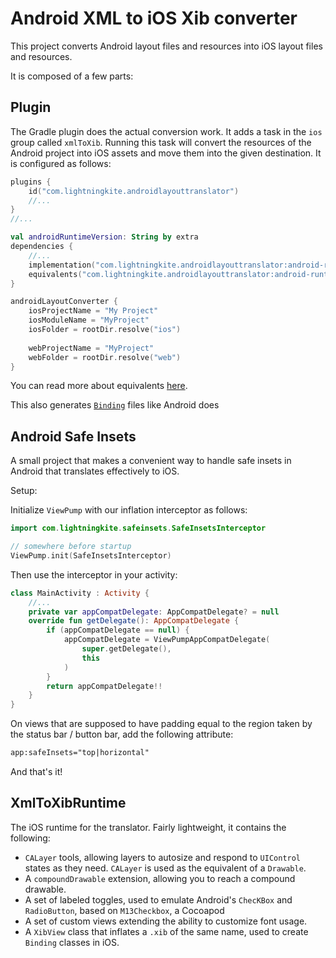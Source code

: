 # Android XML to iOS Xib converter

This project converts Android layout files and resources into iOS layout files and resources.

It is composed of a few parts:

## Plugin

The Gradle plugin does the actual conversion work.  It adds a task in the `ios` group called `xmlToXib`.  Running this task will convert the resources of the Android project into iOS assets and move them into the given destination.  It is configured as follows:

```kotlin
plugins {
    id("com.lightningkite.androidlayouttranslator")
    //...
}
//...

val androidRuntimeVersion: String by extra
dependencies {
    //...
    implementation("com.lightningkite.androidlayouttranslator:android-runtime:${androidRuntimeVersion}")
    equivalents("com.lightningkite.androidlayouttranslator:android-runtime:$androidRuntimeVersion:equivalents")
}

androidLayoutConverter {
    iosProjectName = "My Project"
    iosModuleName = "MyProject"
    iosFolder = rootDir.resolve("ios")
    
    webProjectName = "MyProject"
    webFolder = rootDir.resolve("web")
}
```

You can read more about equivalents [here](equivalents.md).

This also generates [`Binding`]() files like Android does

## Android Safe Insets

A small project that makes a convenient way to handle safe insets in Android that translates effectively to iOS.

Setup:

Initialize `ViewPump` with our inflation interceptor as follows:

```kotlin
import com.lightningkite.safeinsets.SafeInsetsInterceptor

// somewhere before startup
ViewPump.init(SafeInsetsInterceptor)
```

Then use the interceptor in your activity:

```kotlin
class MainActivity : Activity {
    //...
    private var appCompatDelegate: AppCompatDelegate? = null
    override fun getDelegate(): AppCompatDelegate {
        if (appCompatDelegate == null) {
            appCompatDelegate = ViewPumpAppCompatDelegate(
                super.getDelegate(),
                this
            )
        }
        return appCompatDelegate!!
    }
}
```

On views that are supposed to have padding equal to the region taken by the status bar / button bar, add the following attribute:

```xml
app:safeInsets="top|horizontal"
```

And that's it!

## XmlToXibRuntime

The iOS runtime for the translator.  Fairly lightweight, it contains the following:

- `CALayer` tools, allowing layers to autosize and respond to `UIControl` states as they need.  `CALayer` is used as the equivalent of a `Drawable`.
- A `compoundDrawable` extension, allowing you to reach a compound drawable.
- A set of labeled toggles, used to emulate Android's `ChecKBox` and `RadioButton`, based on `M13Checkbox`, a Cocoapod
- A set of custom views extending the ability to customize font usage.
- A `XibView` class that inflates a `.xib` of the same name, used to create `Binding` classes in iOS.

